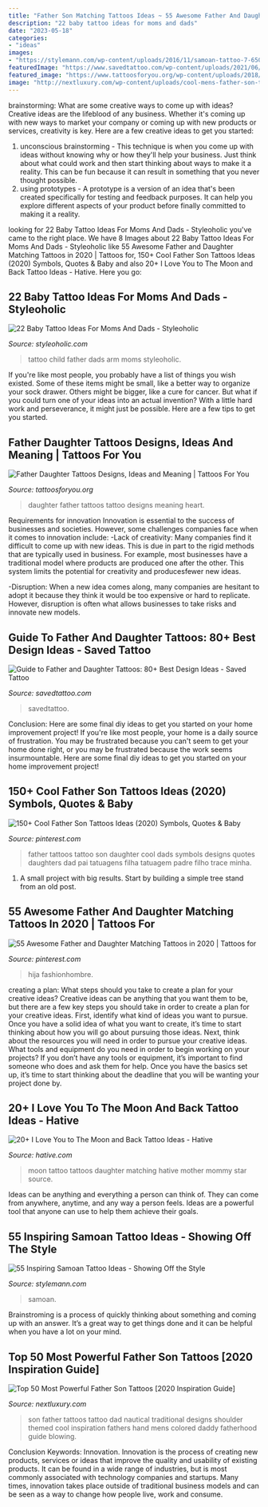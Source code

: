 ```yaml
---
title: "Father Son Matching Tattoos Ideas ~ 55 Awesome Father And Daughter Matching Tattoos In 2020"
description: "22 baby tattoo ideas for moms and dads"
date: "2023-05-18"
categories:
- "ideas"
images:
- "https://stylemann.com/wp-content/uploads/2016/11/samoan-tattoo-7-650x650.jpg"
featuredImage: "https://www.savedtattoo.com/wp-content/uploads/2021/06/Date-Tattoos-1-1024x1024.jpg"
featured_image: "https://www.tattoosforyou.org/wp-content/uploads/2018/01/Tattoo-Father-Daughter.jpg"
image: "http://nextluxury.com/wp-content/uploads/cool-mens-father-son-tattoo-ideas.jpg"
---
```



brainstorming: What are some creative ways to come up with ideas?
Creative ideas are the lifeblood of any business. Whether it's coming up with new ways to market your company or coming up with new products or services, creativity is key. Here are a few creative ideas to get you started: 
1. unconscious brainstorming - This technique is when you come up with ideas without knowing why or how they'll help your business. Just think about what could work and then start thinking about ways to make it a reality. This can be fun because it can result in something that you never thought possible. 
2. using prototypes - A prototype is a version of an idea that's been created specifically for testing and feedback purposes. It can help you explore different aspects of your product before finally committed to making it a reality.

	

		
looking for 22 Baby Tattoo Ideas For Moms And Dads - Styleoholic you've came to the right place. We have 8 Images about 22 Baby Tattoo Ideas For Moms And Dads - Styleoholic like 55 Awesome Father and Daughter Matching Tattoos in 2020 | Tattoos for, 150+ Cool Father Son Tattoos Ideas (2020) Symbols, Quotes &amp; Baby and also 20+ I Love You to The Moon and Back Tattoo Ideas - Hative. Here you go:
		
    
## 22 Baby Tattoo Ideas For Moms And Dads - Styleoholic

<img loading=lazy src="https://i.styleoholic.com/2017/01/Father-and-child-tattoo-on-the-arm.jpg" onerror="this.onerror=null;this.src='https://tse2.mm.bing.net/th?id=OIP.UjrGzzSfGrKRyKo2UM15QgAAAA&amp;pid=15.1';" alt="22 Baby Tattoo Ideas For Moms And Dads - Styleoholic">

_Source: styleoholic.com_

>tattoo child father dads arm moms styleoholic. 

	

If you're like most people, you probably have a list of things you wish existed. Some of these items might be small, like a better way to organize your sock drawer. Others might be bigger, like a cure for cancer. But what if you could turn one of your ideas into an actual invention? With a little hard work and perseverance, it might just be possible. Here are a few tips to get you started.

    
## Father Daughter Tattoos Designs, Ideas And Meaning | Tattoos For You

<img loading=lazy src="https://www.tattoosforyou.org/wp-content/uploads/2018/01/Tattoo-Father-Daughter.jpg" onerror="this.onerror=null;this.src='https://tse2.mm.bing.net/th?id=OIP.d9sZ8gsw2Y_Avt3ouHrZBQHaHa&amp;pid=15.1';" alt="Father Daughter Tattoos Designs, Ideas and Meaning | Tattoos For You">

_Source: tattoosforyou.org_

>daughter father tattoos tattoo designs meaning heart. 

	

Requirements for innovation
Innovation is essential to the success of businesses and societies. However, some challenges companies face when it comes to innovation include:
-Lack of creativity: Many companies find it difficult to come up with new ideas. This is due in part to the rigid methods that are typically used in business. For example, most businesses have a traditional model where products are produced one after the other. This system limits the potential for creativity and producesfewer new ideas.

-Disruption: When a new idea comes along, many companies are hesitant to adopt it because they think it would be too expensive or hard to replicate. However, disruption is often what allows businesses to take risks and innovate new models.

    
## Guide To Father And Daughter Tattoos: 80+ Best Design Ideas - Saved Tattoo

<img loading=lazy src="https://www.savedtattoo.com/wp-content/uploads/2021/06/Date-Tattoos-1-1024x1024.jpg" onerror="this.onerror=null;this.src='https://tse3.mm.bing.net/th?id=OIP.u8I0HmIbfYrBGqeRFDQuGQHaHa&amp;pid=15.1';" alt="Guide to Father and Daughter Tattoos: 80+ Best Design Ideas - Saved Tattoo">

_Source: savedtattoo.com_

>savedtattoo. 

	

Conclusion: Here are some final diy ideas to get you started on your home improvement project!
If you're like most people, your home is a daily source of frustration. You may be frustrated because you can't seem to get your home done right, or you may be frustrated because the work seems insurmountable. Here are some final diy ideas to get you started on your home improvement project!

    
## 150+ Cool Father Son Tattoos Ideas (2020) Symbols, Quotes &amp; Baby

<img loading=lazy src="https://i.pinimg.com/736x/1f/55/38/1f55387d47e7537b2767a783bdf0fc0d.jpg" onerror="this.onerror=null;this.src='https://tse3.mm.bing.net/th?id=OIP.9AAATpNIPj0fb0WdUcDjcQHaHa&amp;pid=15.1';" alt="150+ Cool Father Son Tattoos Ideas (2020) Symbols, Quotes &amp; Baby">

_Source: pinterest.com_

>father tattoos tattoo son daughter cool dads symbols designs quotes daughters dad pai tatuagens filha tatuagem padre filho trace minha. 

	

1. A small project with big results. Start by building a simple tree stand from an old post.

    
## 55 Awesome Father And Daughter Matching Tattoos In 2020 | Tattoos For

<img loading=lazy src="https://i.pinimg.com/736x/c1/28/22/c12822f7ca33f80954a475d16d5078dc.jpg" onerror="this.onerror=null;this.src='https://tse2.mm.bing.net/th?id=OIP.Ph0tRH9XFyfBo3fHAc_fIgHaNK&amp;pid=15.1';" alt="55 Awesome Father and Daughter Matching Tattoos in 2020 | Tattoos for">

_Source: pinterest.com_

>hija fashionhombre. 

	

creating a plan: What steps should you take to create a plan for your creative ideas?
Creative ideas can be anything that you want them to be, but there are a few key steps you should take in order to create a plan for your creative ideas. First, identify what kind of ideas you want to pursue. Once you have a solid idea of what you want to create, it’s time to start thinking about how you will go about pursuing those ideas. 
Next, think about the resources you will need in order to pursue your creative ideas. What tools and equipment do you need in order to begin working on your projects? If you don’t have any tools or equipment, it’s important to find someone who does and ask them for help. Once you have the basics set up, it’s time to start thinking about the deadline that you will be wanting your project done by.

    
## 20+ I Love You To The Moon And Back Tattoo Ideas - Hative

<img loading=lazy src="https://hative.com/wp-content/uploads/2014/03/moon-back-tattoos/5-love-you-to-the-moon-and-back.jpg" onerror="this.onerror=null;this.src='https://tse4.mm.bing.net/th?id=OIP.Ko9Trrp5i4ntXshYuIHy9AHaFh&amp;pid=15.1';" alt="20+ I Love You to The Moon and Back Tattoo Ideas - Hative">

_Source: hative.com_

>moon tattoo tattoos daughter matching hative mother mommy star source. 

	

Ideas can be anything and everything a person can think of. They can come from anywhere, anytime, and any way a person feels. Ideas are a powerful tool that anyone can use to help them achieve their goals.

    
## 55 Inspiring Samoan Tattoo Ideas - Showing Off The Style

<img loading=lazy src="https://stylemann.com/wp-content/uploads/2016/11/samoan-tattoo-7-650x650.jpg" onerror="this.onerror=null;this.src='https://tse1.mm.bing.net/th?id=OIP._ExJsNi4e-ZE089hpvEcmwHaHa&amp;pid=15.1';" alt="55 Inspiring Samoan Tattoo Ideas - Showing Off the Style">

_Source: stylemann.com_

>samoan. 

	

Brainstroming is a process of quickly thinking about something and coming up with an answer. It’s a great way to get things done and it can be helpful when you have a lot on your mind.

    
## Top 50 Most Powerful Father Son Tattoos [2020 Inspiration Guide]

<img loading=lazy src="http://nextluxury.com/wp-content/uploads/cool-mens-father-son-tattoo-ideas.jpg" onerror="this.onerror=null;this.src='https://tse2.mm.bing.net/th?id=OIP.ygeiJQJLbHUFosMIuz9kEgHaHa&amp;pid=15.1';" alt="Top 50 Most Powerful Father Son Tattoos [2020 Inspiration Guide]">

_Source: nextluxury.com_

>son father tattoos tattoo dad nautical traditional designs shoulder themed cool inspiration fathers hand mens colored daddy fatherhood guide blowing. 

	

Conclusion
Keywords: Innovation.
Innovation is the process of creating new products, services or ideas that improve the quality and usability of existing products. It can be found in a wide range of industries, but is most commonly associated with technology companies and startups. Many times, innovation takes place outside of traditional business models and can be seen as a way to change how people live, work and consume.

